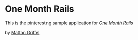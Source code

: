 # One Month Rails

This is the pinteresting sample application for [*One Month Rails*](http://onemonthrails.com)

by [Mattan Griffel](http://mattangriffel.com)

